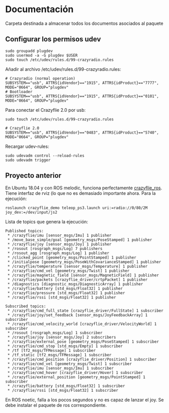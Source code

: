# Documentación
Carpeta destinada a almacenar todos los documentos asociados al paquete

## Configurar los permisos udev
```
sudo groupadd plugdev
sudo usermod -a -G plugdev $USER
sudo touch /etc/udev/rules.d/99-crazyradio.rules
```

Añadir al archivo /etc/udev/rules.d/99-crazyradio.rules:
```
# Crazyradio (normal operation)
SUBSYSTEM=="usb", ATTRS{idVendor}=="1915", ATTRS{idProduct}=="7777", MODE="0664", GROUP="plugdev"
# Bootloader
SUBSYSTEM=="usb", ATTRS{idVendor}=="1915", ATTRS{idProduct}=="0101", MODE="0664", GROUP="plugdev"
```
Para conectar el Crazyflie 2.0 por usb:
```
sudo touch /etc/udev/rules.d/99-crazyradio.rules
```
```
# Crazyflie 2.0
SUBSYSTEM=="usb", ATTRS{idVendor}=="0483", ATTRS{idProduct}=="5740", MODE="0664", GROUP="plugdev"
```
Recargar udev-rules:
```
sudo udevadm control --reload-rules
sudo udevadm trigger
```
## Proyecto anterior
En Ubuntu 18.04 y con ROS melodic, funciona perfectamente [crazyflie_ros](https://github.com/whoenig/crazyflie_ros). Tiene interfaz de rviz (lo que no es demasiado importante ahora. Para la ejecución:
```
roslaunch crazyflie_demo teleop_ps3.launch uri:=radio://0/80/2M joy_dev:=/dev/input/js2
```
Lista de topics que genera la ejecución:
```
Published topics:
 * /crazyflie/imu [sensor_msgs/Imu] 1 publisher
 * /move_base_simple/goal [geometry_msgs/PoseStamped] 1 publisher
 * /crazyflie/joy [sensor_msgs/Joy] 1 publisher
 * /rosout [rosgraph_msgs/Log] 7 publishers
 * /rosout_agg [rosgraph_msgs/Log] 1 publisher
 * /clicked_point [geometry_msgs/PointStamped] 1 publisher
 * /initialpose [geometry_msgs/PoseWithCovarianceStamped] 1 publisher
 * /crazyflie/temperature [sensor_msgs/Temperature] 1 publisher
 * /crazyflie/cmd_vel [geometry_msgs/Twist] 1 publisher
 * /crazyflie/magnetic_field [sensor_msgs/MagneticField] 1 publisher
 * /crazyflie/packets [crazyflie_driver/crtpPacket] 1 publisher
 * /diagnostics [diagnostic_msgs/DiagnosticArray] 1 publisher
 * /crazyflie/battery [std_msgs/Float32] 1 publisher
 * /crazyflie/pressure [std_msgs/Float32] 1 publisher
 * /crazyflie/rssi [std_msgs/Float32] 1 publisher

Subscribed topics:
 * /crazyflie/cmd_full_state [crazyflie_driver/FullState] 1 subscriber
 * /crazyflie/joy/set_feedback [sensor_msgs/JoyFeedbackArray] 1 subscriber
 * /crazyflie/cmd_velocity_world [crazyflie_driver/VelocityWorld] 1 subscriber
 * /rosout [rosgraph_msgs/Log] 1 subscriber
 * /crazyflie/joy [sensor_msgs/Joy] 2 subscribers
 * /crazyflie/external_pose [geometry_msgs/PoseStamped] 1 subscriber
 * /crazyflie/cmd_stop [std_msgs/Empty] 1 subscriber
 * /tf [tf2_msgs/TFMessage] 1 subscriber
 * /tf_static [tf2_msgs/TFMessage] 1 subscriber
 * /crazyflie/cmd_position [crazyflie_driver/Position] 1 subscriber
 * /crazyflie/cmd_vel [geometry_msgs/Twist] 1 subscriber
 * /crazyflie/imu [sensor_msgs/Imu] 1 subscriber
 * /crazyflie/cmd_hover [crazyflie_driver/Hover] 1 subscriber
 * /crazyflie/external_position [geometry_msgs/PointStamped] 1 subscriber
 * /crazyflie/battery [std_msgs/Float32] 1 subscriber
 * /crazyflie/rssi [std_msgs/Float32] 1 subscriber
```
En ROS noetic, falla a los pocos segundos y no es capaz de lanzar el joy. Se debe instalar el paquete de ros correspondiente.
